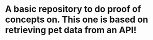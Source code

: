 # A basic repository to do proof of concepts on. This one is based on retrieving pet data from an API!
